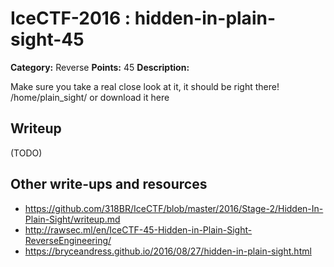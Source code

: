 # IceCTF-2016 : hidden-in-plain-sight-45

**Category:** Reverse
**Points:** 45
**Description:**

Make sure you take a real close look at it, it should be right there! /home/plain_sight/ or download it here

## Writeup

(TODO)

## Other write-ups and resources

* https://github.com/318BR/IceCTF/blob/master/2016/Stage-2/Hidden-In-Plain-Sight/writeup.md
* http://rawsec.ml/en/IceCTF-45-Hidden-in-Plain-Sight-ReverseEngineering/
* https://bryceandress.github.io/2016/08/27/hidden-in-plain-sight.html

